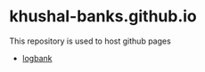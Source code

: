 # khushal-banks.github.io
This repository is used to host github pages

- [logbank](https://khushal-banks.github.io/docs/logbank)
